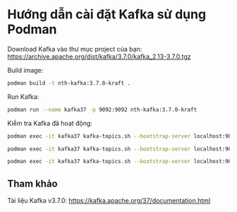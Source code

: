 # Hướng dẫn cài đặt Kafka sử dụng Podman

Download Kafka vào thư mục project của bạn: https://archive.apache.org/dist/kafka/3.7.0/kafka_2.13-3.7.0.tgz

Build image:

```bash
podman build -t nth-kafka:3.7.0-kraft .
```

Run Kafka:

```bash
podman run --name kafka37 -p 9092:9092 nth-kafka:3.7.0-kraft
```

Kiểm tra Kafka đã hoạt động:

```bash
podman exec -it kafka37 kafka-topics.sh --bootstrap-server localhost:9092 --create --topic test --partitions 1 --replication-factor 1

podman exec -it kafka37 kafka-topics.sh --bootstrap-server localhost:9092 --list

podman exec -it kafka37 kafka-topics.sh --bootstrap-server localhost:9092 --delete --topic test
```

## Tham khảo

Tài liệu Kafka v3.7.0: https://kafka.apache.org/37/documentation.html